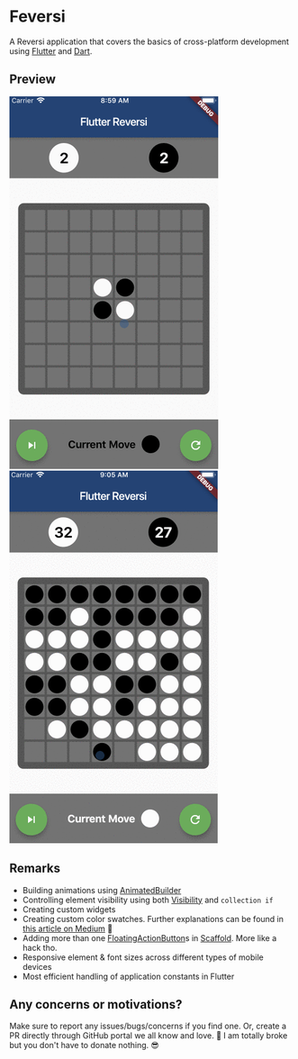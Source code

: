 # Feversi
A Reversi application that covers the basics of cross-platform development using [Flutter](https://flutter.dev/) and [Dart](https://dart.dev/).

## Preview
![Start](screenshots/start.gif)
![End](screenshots/end.gif)

## Remarks
- Building animations using [AnimatedBuilder](https://api.flutter.dev/flutter/widgets/AnimatedBuilder-class.html)
- Controlling element visibility using both [Visibility](https://api.flutter.dev/flutter/widgets/Visibility-class.html) and `collection if`
- Creating custom widgets
- Creating custom color swatches. Further explanations can be found in [this article on Medium](https://medium.com/@filipvk/creating-a-custom-color-swatch-in-flutter-554bcdcb27f3) 🍻
- Adding more than one [FloatingActionButton](https://api.flutter.dev/flutter/material/FloatingActionButton-class.html)s in [Scaffold](https://api.flutter.dev/flutter/material/Scaffold-class.html). More like a hack tho.
- Responsive element & font sizes across different types of mobile devices
- Most efficient handling of application constants in Flutter

## Any concerns or motivations?
Make sure to report any issues/bugs/concerns if you find one. Or, create a PR directly through GitHub portal we all know and love. 💖 I am totally broke but you don't have to donate nothing. 😎
